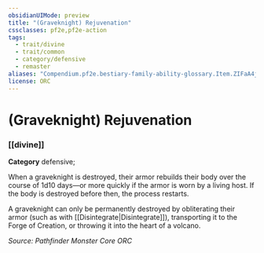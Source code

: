 ```yaml
---
obsidianUIMode: preview
title: "(Graveknight) Rejuvenation"
cssclasses: pf2e,pf2e-action
tags:
  - trait/divine
  - trait/common
  - category/defensive
  - remaster
aliases: "Compendium.pf2e.bestiary-family-ability-glossary.Item.ZIFaA4jDQjM0vq8q"
license: ORC
---
```

# (Graveknight) Rejuvenation

### [[divine]]

**Category** defensive; 




When a graveknight is destroyed, their armor rebuilds their body over the course of 1d10 days—or more quickly if the armor is worn by a living host. If the body is destroyed before then, the process restarts.

A graveknight can only be permanently destroyed by obliterating their armor (such as with [[Disintegrate|Disintegrate]]), transporting it to the Forge of Creation, or throwing it into the heart of a volcano.

*Source: Pathfinder Monster Core*
*ORC*